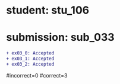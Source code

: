 # student: stu_106
# submission: sub_033

```diff
+ ex03_0: Accepted
+ ex03_1: Accepted
+ ex03_2: Accepted
```
#incorrect=0
#correct=3
